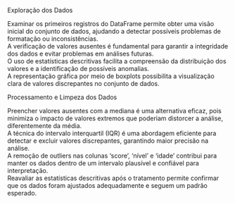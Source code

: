 Exploração dos Dados

Examinar os primeiros registros do DataFrame permite obter uma visão inicial do conjunto de dados, ajudando a detectar possíveis problemas de formatação ou inconsistências.  
A verificação de valores ausentes é fundamental para garantir a integridade dos dados e evitar problemas em análises futuras.  
O uso de estatísticas descritivas facilita a compreensão da distribuição dos valores e a identificação de possíveis anomalias.  
A representação gráfica por meio de boxplots possibilita a visualização clara de valores discrepantes no conjunto de dados.


Processamento e Limpeza dos Dados

Preencher valores ausentes com a mediana é uma alternativa eficaz, pois minimiza o impacto de valores extremos que poderiam distorcer a análise, diferentemente da média.  
A técnica do intervalo interquartil (IQR) é uma abordagem eficiente para detectar e excluir valores discrepantes, garantindo maior precisão na análise.  
A remoção de outliers nas colunas ‘score’, ‘nível’ e ‘idade’ contribui para manter os dados dentro de um intervalo plausível e confiável para interpretação.  
Reavaliar as estatísticas descritivas após o tratamento permite confirmar que os dados foram ajustados adequadamente e seguem um padrão esperado.
